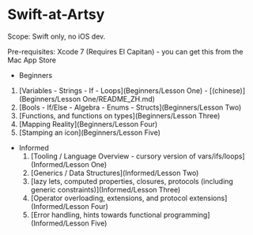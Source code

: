 # Swift-at-Artsy

Scope: Swift only, no iOS dev.

Pre-requisites: Xcode 7 (Requires El Capitan) - you can get this from the Mac App Store

* Beginners
 1. [Variables - Strings - If - Loops](Beginners/Lesson One) - [(chinese)](Beginners/Lesson One/README_ZH.md)
 1. [Bools - If/Else - Algebra - Enums - Structs](Beginners/Lesson Two)
 1. [Functions, and functions on types](Beginners/Lesson Three)
 1. [Mapping Reality](Beginners/Lesson Four)
 1. [Stamping an icon](Beginners/Lesson Five)

* Informed
  1. [Tooling / Language Overview - cursory version of vars/ifs/loops](Informed/Lesson One)
  1. [Generics / Data Structures](Informed/Lesson Two)
  1. [lazy lets, computed properties, closures, protocols (including generic constraints)](Informed/Lesson Three)
  1. [Operator overloading, extensions, and protocol extensions](Informed/Lesson Four)
  1. [Error handling, hints towards functional programming](Informed/Lesson Five)
